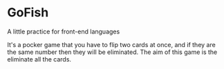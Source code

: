 # GoFish
A little practice for front-end languages

It's a pocker game that you have to flip two cards at once, and if they are the same number then they will be eliminated.
The aim of this game is the eliminate all the cards.
